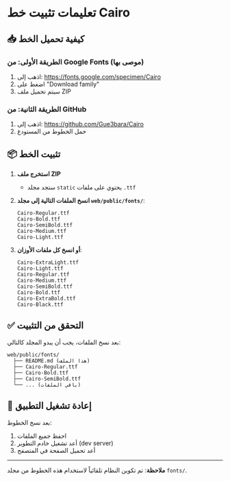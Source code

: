# تعليمات تثبيت خط Cairo

## 📥 كيفية تحميل الخط

### الطريقة الأولى: من Google Fonts (موصى بها)
1. اذهب إلى: https://fonts.google.com/specimen/Cairo
2. اضغط على "Download family"
3. سيتم تحميل ملف ZIP

### الطريقة الثانية: من GitHub
1. اذهب إلى: https://github.com/Gue3bara/Cairo
2. حمل الخطوط من المستودع

## 📦 تثبيت الخط

1. **استخرج ملف ZIP**
   - ستجد مجلد `static` يحتوي على ملفات `.ttf`

2. **انسخ الملفات التالية إلى مجلد `web/public/fonts/`**:
   ```
   Cairo-Regular.ttf
   Cairo-Bold.ttf
   Cairo-SemiBold.ttf
   Cairo-Medium.ttf
   Cairo-Light.ttf
   ```

3. **أو انسخ كل ملفات الأوزان**:
   ```
   Cairo-ExtraLight.ttf
   Cairo-Light.ttf
   Cairo-Regular.ttf
   Cairo-Medium.ttf
   Cairo-SemiBold.ttf
   Cairo-Bold.ttf
   Cairo-ExtraBold.ttf
   Cairo-Black.ttf
   ```

## ✅ التحقق من التثبيت

بعد نسخ الملفات، يجب أن يبدو المجلد كالتالي:
```
web/public/fonts/
  ├── README.md (هذا الملف)
  ├── Cairo-Regular.ttf
  ├── Cairo-Bold.ttf
  ├── Cairo-SemiBold.ttf
  └── ... (باقي الملفات)
```

## 🔄 إعادة تشغيل التطبيق

بعد نسخ الخطوط:
1. احفظ جميع الملفات
2. أعد تشغيل خادم التطوير (dev server)
3. أعد تحميل الصفحة في المتصفح

---

**ملاحظة**: تم تكوين النظام تلقائياً لاستخدام هذه الخطوط من مجلد `fonts/`.

